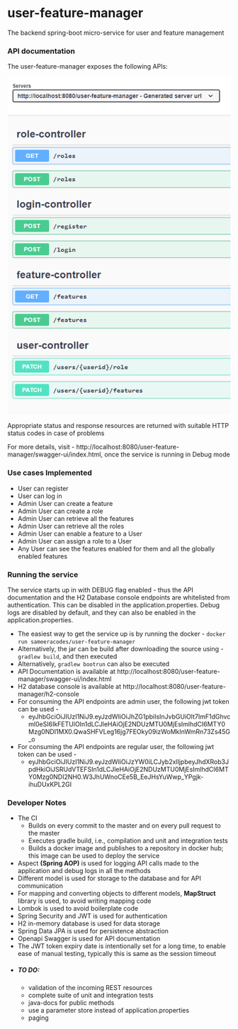 # user-feature-manager
The backend spring-boot micro-service for user and feature management

### API documentation

The user-feature-manager exposes the following APIs:

![](images/api-documentation.PNG?raw=true "Title")

Appropriate status and response resources are returned with suitable HTTP status codes in case of problems 

For more details, visit - http://localhost:8080/user-feature-manager/swagger-ui/index.html, once the service is running in Debug mode

### Use cases Implemented
- User can register
- User can log in
- Admin User can create a feature
- Admin User can create a role
- Admin User can retrieve all the features
- Admin User can retrieve all the roles
- Admin User can enable a feature to a User
- Admin User can assign a role to a User
- Any User can see the features enabled for them and all the globally enabled features

### Running the service
The service starts up in with DEBUG flag enabled - thus the API documentation and the H2 Database console endpoints are whitelisted from authentication.
This can be disabled in the application.properties. Debug logs are disabled by default, and they can also be enabled in the application.properties.

- The easiest way to get the service up is by running the docker - ```docker run sameeracodes/user-feature-manager```
- Alternatively, the jar can be build after downloading the source using - ```gradlew build```, and then executed
- Alternatively, ```gradlew bootrun``` can also be executed
- API Documentation is available at http://localhost:8080/user-feature-manager/swagger-ui/index.html
- H2 database console is available at http://localhost:8080/user-feature-manager/h2-console
- For consuming the API endpoints are admin user, the following jwt token can be used -
  - eyJhbGciOiJIUzI1NiJ9.eyJzdWIiOiJhZG1pbiIsInJvbGUiOlt7ImF1dGhvcml0eSI6IkFETUlOIn1dLCJleHAiOjE2NDUzMTU0MjEsImlhdCI6MTY0Mzg0NDI1MX0.QwaSHFVLeg16jg7FEOky09izWoMkInWmRn73Zs45G_o
- For consuming the API endpoints are regular user, the following jwt token can be used -
  - eyJhbGciOiJIUzI1NiJ9.eyJzdWIiOiJzYW0iLCJyb2xlIjpbeyJhdXRob3JpdHkiOiJSRUdVTEFSIn1dLCJleHAiOjE2NDUzMTU0MjEsImlhdCI6MTY0Mzg0NDI2NH0.W3JhUWnoCEe5B_EeJHsYuWwp_YPgjk-ihuDUxKPL2GI

### Developer Notes
- The CI
    - Builds on every commit to the master and on every pull request to the master
    - Executes gradle build, i.e., compilation and unit and integration tests
    - Builds a docker image and publishes to a repository in docker hub; this image can be used to deploy the service
- Aspect **(Spring AOP)** is used for logging API calls made to the application and debug logs in all the methods
- Different model is used for storage to the database and for API communication
- For mapping and converting objects to different models, **MapStruct** library is used, to avoid writing mapping code
- Lombok is used to avoid boilerplate code
- Spring Security and JWT is used for authentication
- H2 in-memory database is used for data storage
- Spring Data JPA is used for persistence abstraction
- Openapi Swagger is used for API documentation
- The JWT token expiry date is intentionally set for a long time, to enable ease of manual testing, typically this is same as the session timeout
- ##### TO DO:
  - validation of the incoming REST resources
  - complete suite of unit and integration tests
  - java-docs for public methods
  - use a parameter store instead of application.properties
  - paging